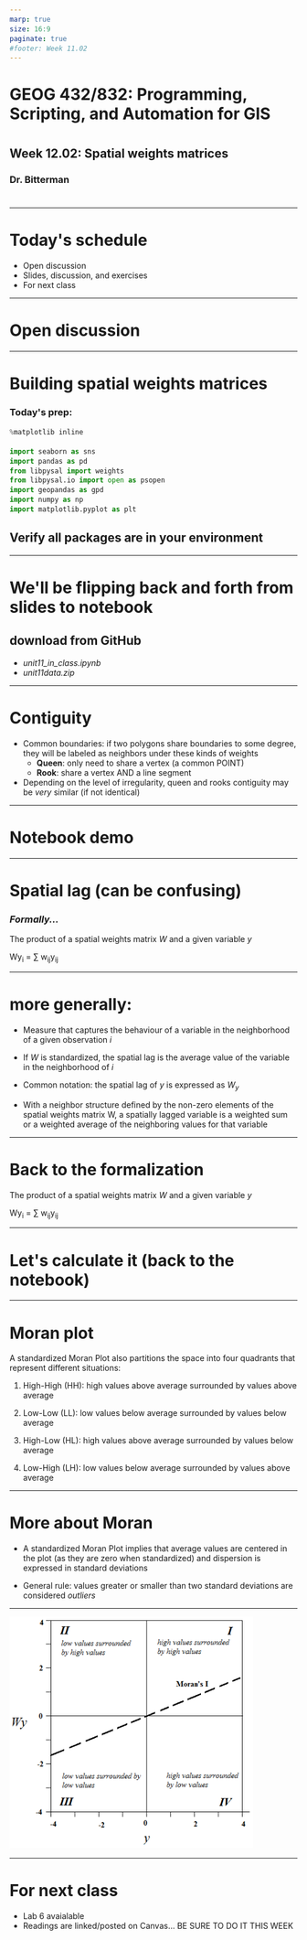 ```yaml
---
marp: true
size: 16:9 
paginate: true
#footer: Week 11.02
---
```



# GEOG 432/832: Programming, Scripting, and Automation for GIS

#

## Week 12.02: Spatial weights matrices

### Dr. Bitterman

#

--- 

# Today's schedule

- Open discussion
- Slides, discussion, and exercises
- For next class

---

# Open discussion

---

# Building spatial weights matrices

### Today's prep:

```python
%matplotlib inline

import seaborn as sns
import pandas as pd
from libpysal import weights
from libpysal.io import open as psopen
import geopandas as gpd
import numpy as np
import matplotlib.pyplot as plt

```
## Verify all packages are in your environment

---

# We'll be flipping back and forth from slides to notebook

## download from GitHub
- *unit11_in_class.ipynb*
- *unit11data.zip*


---

# Contiguity

- Common boundaries: if two polygons share boundaries to some degree, they will be labeled as neighbors under these kinds of weights
    - **Queen**: only need to share a vertex (a common POINT)
    - **Rook**: share a vertex AND a line segment
- Depending on the level of irregularity, queen and rooks contiguity may be *very* similar (if not identical)


---

# Notebook demo

---

# Spatial lag (can be confusing)

### *Formally...*

The product of a spatial weights matrix *W* and a given variable *y*

Wy<sub>i</sub> = $\sum$ w<sub>ij</sub>y<sub>ij</sub>

---

# more generally:

- Measure that captures the behaviour of a variable in the neighborhood of a given observation *i*

- If *W* is standardized, the spatial lag is the average value of the variable in the neighborhood of *i*

- Common notation: the spatial lag of *y* is expressed as *W<sub>y</sub>*

- With a neighbor structure defined by the non-zero elements of the spatial weights matrix W, a spatially lagged variable is a weighted sum or a weighted average of the neighboring values for that variable


---

# Back to the formalization

The product of a spatial weights matrix *W* and a given variable *y*

Wy<sub>i</sub> = $\sum$ w<sub>ij</sub>y<sub>ij</sub>


---

# Let's calculate it (back to the notebook)

---

# Moran plot

A standardized Moran Plot also partitions the space into four quadrants that represent different situations:

1. High-High (HH): high values above average surrounded by values above average

2. Low-Low (LL): low values below average surrounded by values below average

3. High-Low (HL): high values above average surrounded by values below average

4. Low-High (LH): low values below average surrounded by values above average

---

# More about Moran

- A standardized Moran Plot implies that average values are centered in the plot (as they are zero when standardized) and dispersion is expressed in standard deviations

- General rule: values greater or smaller than two standard deviations are considered *outliers*

---

![moran plot](./images/moran_plot.png)

---


# For next class

- Lab 6 avaialable
- Readings are linked/posted on Canvas... BE SURE TO DO IT THIS WEEK
